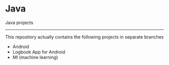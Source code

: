 # Java
Java projects
<hr>

<p>This repository actually contains the following projects in separate branches</p>

<ul>
  <li>Android</li>
  <li>Logbook App for Android</li>
  <li>Ml (machine learning)</li>
</ul>
